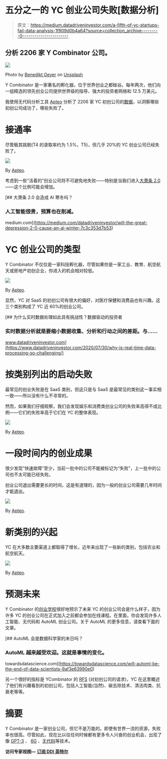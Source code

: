 # 五分之一的 YC 创业公司失败[数据分析]

> 原文：<https://medium.datadriveninvestor.com/a-fifth-of-yc-startups-fail-data-analysis-1f909d0b4a64?source=collection_archive---------0----------------------->

## 分析 2206 家 Y Combinator 公司。

![](img/921dabce51d8e5deb8af1bd5f9800ea3.png)

Photo by [Benedikt Geyer](https://unsplash.com/@b_g?utm_source=medium&utm_medium=referral) on [Unsplash](https://unsplash.com?utm_source=medium&utm_medium=referral)

Y Combinator 是一家著名的孵化器，位于世界创业之都硅谷。每年两次，他们向一组精选的领先创业公司提供世界级的指导、强大的投资者网络和 12.5 万美元。

我使用无代码分析工具 [Apteo](http://apteo.co) 分析了 2206 家 YC 初创公司的[数据](http://ycdb.co)，以洞察哪些初创公司成功了，哪些失败了。

# 接通率

尽管极其挑剔(T4 的录取率约为 1.5%，T5)，但几乎 20%的 YC 创业公司已经失败了。

![](img/0eef85942c62d41640d4204d880977c9.png)

By [Apteo](http://apteo.co).

考虑到一些“活着的”创业公司将不可避免地失败——特别是当我们进入[大萧条 2.0](https://medium.com/datadriveninvestor/will-the-great-depression-2-0-cause-an-ai-winter-7c3c353d7b53)——这个比例可能会增加。

[](https://medium.com/datadriveninvestor/will-the-great-depression-2-0-cause-an-ai-winter-7c3c353d7b53) [## 大萧条 2.0 会造成 AI 寒冬吗？

### 人工智能很贵，预算也在削减。

medium.com](https://medium.com/datadriveninvestor/will-the-great-depression-2-0-cause-an-ai-winter-7c3c353d7b53) 

# YC 创业公司的类型

Y Combinator 不仅仅是一家科技孵化器，尽管如果你是一家工业、教育、航空航天或房地产初创企业，你进入的机会相对较低。

![](img/8079c643b64293670ab02ea69bf43016.png)

By [Apteo](http://apteo.co).

显然，YC 对 SaaS 的初创公司有很大的偏好，对医疗保健和消费品也有兴趣。这三个类别构成了 YC 近 60%的创业公司。

[](https://www.datadriveninvestor.com/2020/07/30/why-is-real-time-data-processing-so-challenging/) [## 为什么实时数据处理如此具有挑战性？数据驱动的投资者

### 实时数据分析就是要缩小数据收集、分析和行动之间的差距。与……

www.datadriveninvestor.com](https://www.datadriveninvestor.com/2020/07/30/why-is-real-time-data-processing-so-challenging/) 

# 按类别列出的启动失败

最常见的创业失败是在 SaaS 类别，但这只是与 SaaS 是最常见的类别这一事实相一致——所以没有什么不寻常的。

然而，如果我们仔细观察，我们会发现娱乐和消费类创业公司的失败率高得不成比例——它们的失败率高于它们在 YC 的整体表现。

![](img/ab2751916776dae0486147d2da1680c2.png)

By [Apteo](http://apteo.co).

# 一段时间内的创业成果

很少发现“快速故障”至少，当前一批中的公司不能被标记为“失败”，上一批中的公司也不太可能已经失败。

创业公司退出需要更长的时间，这是有道理的，因为一般的创业公司需要几年时间才能退出。

![](img/ab5a6113c53491a41d66abc4a73a257e.png)

By [Apteo](http://apteo.co).

# 新类别的兴起

YC 在大多数主要渠道上都取得了增长，近年来出现了一些新的类别，包括农业和航空航天。

![](img/8183beb1751e72cdaa4f581124f363df.png)

By [Apteo](http://apteo.co).

# 预测未来

Y Combinator 的[创业学校](https://www.startupschool.org/)很好地预示了未来 YC 的创业公司会是什么样子，因为许多 YC 的创业公司在正式加入之前都会参加在线课程。在里面，你会发现许多人工智能、无代码和 AutoML 创业公司。关于 AutoML 的更多信息，请查看下面的文章。

[](https://towardsdatascience.com/will-automl-be-the-end-of-data-scientists-9af3e63990e0) [## AutoML 会是数据科学家的末日吗？

### AutoML 越来越受欢迎。这就是事情的变化。

towardsdatascience.com](https://towardsdatascience.com/will-automl-be-the-end-of-data-scientists-9af3e63990e0) 

另一个很好的指标是 YCombinator 的 [RFS](https://www.ycombinator.com/rfs/) (对初创公司的请求)，YC 在这里概述了他们有兴趣看到的初创公司，包括人工智能(当然)、碳去除技术、清洁肉类、抗衰老等等。

# 摘要

Y Combinator 是一家创业公司，但它不是万能的。即使有世界一流的资源，失败率也很高。尽管如此，现在比以往任何时候都有更多令人兴奋的创业机会，出现了像 [GPT-3](https://towardsdatascience.com/will-gpt-3-kill-coding-630e4518c04d) 、 [6G](https://medium.com/towards-artificial-intelligence/6g-and-its-implications-for-ai-288d403cec0c) 、[无代码](https://medium.com/predict/why-no-code-is-the-future-of-ai-112d9bfde440)等技术。

**访问专家视图—** [**订阅 DDI 英特尔**](https://datadriveninvestor.com/ddi-intel)